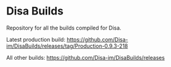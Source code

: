 # Disa Builds

Repository for all the builds compiled for Disa.

Latest production build: https://github.com/Disa-im/DisaBuilds/releases/tag/Production-0.9.3-218

All other builds: https://github.com/Disa-im/DisaBuilds/releases
